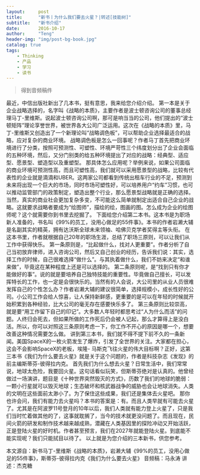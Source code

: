 ```yaml
---
layout:     post
title:      "新书丨为什么我们要去火星？|转述[技能树]"
subtitle:   "新书介绍"
date:       2016-10-17
author:     "Teng"
header-img: "img/post-bg-book.jpg"
catalog: true
tags:
    - Thinking
    - 产品
    - 学习
    - 读书
---
```


> 得到音频稿件

最近，中信出版社新出了几本书，挺有意思，我来给您介绍介绍。
第一本是关于企业战略选择的，名字叫《战略的本质》，主要作者是波士顿咨询公司的董事总经理马丁-里维斯。说起波士顿咨询公司啊，那可是响当当的公司，他们提出的“波士顿矩阵”理论享誉世界，被世界各大公司广泛运用。这次在《战略的本质》里，马丁-里维斯又创造出了一个新理论叫“战略调色板”，可以帮助企业选择最适合的战略，应对复杂的商业环境。
战略调色板是怎么一回事呢？作者马丁首先把商业环境进行了分类，按照可预测性、可塑性、环境严苛性三个纬度划分出了企业会面临的五种环境，然后，又分门别类的给五种环境提出了对应的战略：经典型、适应型、愿景型、塑造型以及重塑型。
那具体怎么应用呢？举例来说，如果公司面临的商业环境可预测性高，而且可塑性高，我们就可以采用愿景型的战略，比较有代表性的企业就是滴滴和UBER。这两家公司都看到传统出租车行业的不足，预测到未来将出现一个巨大的市场，同时市场可塑性好，可以培养用户“约车”习惯，也可以推动监管部门的政策制定，塑造出整个行业，那么愿景型战略就是正确的选择。当然，真实的商业社会更加复杂多变，不可能这么简单就制定出适合自己企业的战略。这就要求战略者要成为“绘图师”，描绘的绘，图画的图。怎么成为企业的绘图师呢？这个就需要你到书里去挖掘了。
下面给您介绍第二本书。这本书是为职场新人准备的，书名叫《99%的员工，没用心做足的55件事》。本书的作者岩濑大辅是名副其实的精英，拥有达沃斯全球未来领袖、哈佛贝克学者奖得主等头衔。
在这本书里，作者就根据自己20年的职场生涯，总结了职场三原则，可以让我们从工作中获得快乐。
第一条原则是，“比起做什么，找对人更重要”。作者分析了自己当初放弃律师，进入咨询公司，然后又自己创业的经历，告诉我们说：其实，选择工作的时候，自己很难选择“做什么”。与其执着做什么，我们不妨来决定“和谁来做”，毕竟这在某种程度上还是可以选择的。
第二条原则呢，是“找到只有你才能做好的事”。说的就是要培养自己独特技能的重要性。毕竟做自己擅长，可以发挥特长的工作，也一定是会很快乐的。当然有的人会说，大公司里的从业人员很难发挥自己的个性怎么办？作者岩濑大辅的建议很简单，选择规模小，成长性好的公司。小公司工作会给人惊喜，让人保持新鲜感，更重要的是可以在年轻的时候就开始积累到各种经验，比大公司的毫无存在感要快乐多了。 
第三条原则比较崇高，就是要“用工作留下自己的印记”。大多数人年轻时都思考过“人为什么而活”的问题。人终归会死去，但如果所做的工作死后仍会被人记起，那么才算得上是没白活。所以，你可以对照这三条原则考虑一下，你工作不开心的原因是哪一个，想要改善这种情况需要怎么做。
讲到第三本书，我们就不得不提下前不久的一条新闻。美国SpaceX的一枚火箭发生了爆炸，引发了全世界的关注。大家都在担心，这会不会影响SpaceX的老板，埃隆- 马斯克飞往火星的伟大目标啊？正好，这第三本书《我们为什么要去火星》就是关于这个问题的，作者是科技杂志《发现》的前主编斯蒂芬-彼得拉内克。
首先我们为什么想去火星？日常生活中，我们常常说，地球太危险，我要回火星。这句话看似玩笑，但斯蒂芬绝对是认真的。他曾经做过一场演讲，题目是《十种世界突然毁灭的方式》，历数了我们的地球的脆弱：一颗小行星就可以毁灭地球；生态破坏和核武器战争的威胁也会让地球消失。人类的文明在这些面前太渺小了。为了保住这些成果，我们还是集体去火星吧。
那你也许会问，我们有能力去火星吗？本书的答案是：有。而且人类早就有可能去火星了。尤其是在阿波罗11号登月的10年以后，我们人类就有能力登上火星了，只是我们当时忙着做其他的了，这事就耽搁了，当今的技术就更没问题了。而且现在，民间火箭的研发和制作技术越来越成熟，潜藏在人类基因里的探险冲动又开始活跃，正是登陆火星的好时机。作者甚至预言，我们在2027年就能登陆火星。到底能不能实现呢？我们只能拭目以待了。
以上就是为您介绍的三本新书，供您参考。

本文源自：新书马丁-里维斯《战略的本质》，岩濑大辅《99%的员工，没用心做足的55件事》，斯蒂芬-彼得拉内克《我们为什么要去火星》
音频稿：马永涛
讲述：杰克糖
